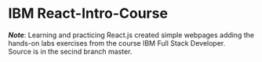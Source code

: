 # IBM React-Intro-Course
___Note___: Learning and practicing React.js  created simple webpages adding the hands-on labs exercises from the course IBM Full Stack Developer.  
Source is in the secind branch master. 
